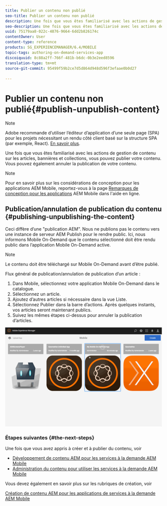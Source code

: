 ```yaml
---
title: Publier un contenu non publié
seo-title: Publier un contenu non publié
description: Une fois que vous êtes familiarisé avec les actions de gestion de contenu sur les articles, bannières et collections, suivez cette page pour savoir comment publier votre contenu. Vous pouvez également annuler la publication de votre contenu.
seo-description: Une fois que vous êtes familiarisé avec les actions de gestion de contenu sur les articles, bannières et collections, suivez cette page pour savoir comment publier votre contenu. Vous pouvez également annuler la publication de votre contenu.
uuid: 75179aa8-022c-4876-9664-6dd2b826174c
contentOwner: User
content-type: reference
products: SG_EXPERIENCEMANAGER/6.4/MOBILE
topic-tags: authoring-on-demand-services-app
discoiquuid: 8c88a2ff-766f-481b-b6dc-0b3e2eed8596
translation-type: tm+mt
source-git-commit: 95499f59b2ce7d5d864d948d596f3efaae0b0d27

---
```



# Publier un contenu non publié{#publish-unpublish-content}

>[!NOTE]
>
>Adobe recommande d’utiliser l’éditeur d’application d’une seule page (SPA) pour les projets nécessitant un rendu côté client basé sur la structure SPA (par exemple, React). [En savoir plus](/help/sites-developing/spa-overview.md).

Une fois que vous êtes familiarisé avec les actions de gestion de contenu sur les articles, bannières et collections, vous pouvez publier votre contenu. Vous pouvez également annuler la publication de votre contenu.

>[!NOTE]
>
>Pour en savoir plus sur les considérations de conception pour les applications AEM Mobile, reportez-vous à la page [Remarques de conception pour les applications](https://helpx.adobe.com/digital-publishing-solution/help/design-app.html) AEM Mobile dans l&#39;aide en ligne.

## Publication/annulation de publication du contenu {#publishing-unpublishing-the-content}

Ceci diffère d’une &quot;publication AEM&quot;. Nous ne publions pas le contenu vers une instance de serveur AEM Publish pour le rendre public. Ici, nous informons Mobile On-Demand que le contenu sélectionné doit être rendu public dans l’application Mobile On-Demand active.

>[!NOTE]
>
>Le contenu doit être téléchargé sur Mobile On-Demand avant d’être publié.

Flux général de publication/annulation de publication d’un article :

1. Dans Mobile, sélectionnez votre application Mobile On-Demand dans le catalogue.
1. Sélectionnez un article.
1. Ajoutez d’autres articles si nécessaire dans la vue Liste.
1. Sélectionnez Publier dans la barre d’actions. Après quelques instants, vos articles seront maintenant publics.
1. Suivez les mêmes étapes ci-dessus pour annuler la publication d’articles.

<!-- FAIL >>[!NOTE]
>
>Generally, you should preflight before publishing. See [Previewing with Preflight](/content/docs/en/aem/6-3/administer/mobile-apps/aem-mobile/previewing-with-preflight-on-demand-services.md) for more details.-->

![chlimage_1-9](assets/chlimage_1-9.gif)

### Étapes suivantes {#the-next-steps}

Une fois que vous avez appris à créer et à publier du contenu, voir

* [Développement de contenu AEM pour les services à la demande AEM Mobile](/help/mobile/aem-mobile-on-demand.md)
* [Administration du contenu pour utiliser les services à la demande AEM Mobile](/help/mobile/aem-mobile.md)

Vous devez également en savoir plus sur les rubriques de création, voir

[Création de contenu AEM pour les applications de services à la demande AEM Mobile](/help/mobile/mobile-apps-ondemand.md)
